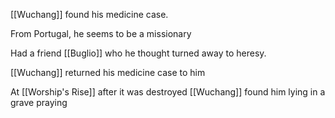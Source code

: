 [[Wuchang]] found his medicine case. 

From Portugal, he seems to be a missionary

Had a friend [[Buglio]] who he thought turned away to heresy.

[[Wuchang]] returned his medicine case to him

At [[Worship's Rise]] after it was destroyed [[Wuchang]] found him lying in a grave praying